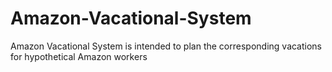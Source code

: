# Amazon-Vacational-System
Amazon Vacational System is intended to plan the corresponding vacations for hypothetical Amazon workers
